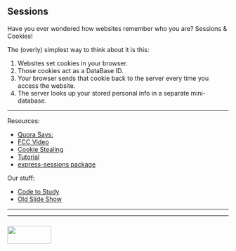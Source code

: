 ## Sessions

Have you ever wondered how websites remember who you are?  Sessions & Cookies! 

The (overly) simplest way to think about it is this:
1. Websites set cookies in your browser.
2. Those cookies act as a DataBase ID.
3. Your browser sends that cookie back to the server every time you access the website.
4. The server looks up your stored personal info in a separate mini-database.


___

Resources:

* [Quora Says:](https://www.quora.com/What-is-the-difference-between-cookie-cache-and-session)
* [FCC Video](https://www.youtube.com/watch?v=AwicscsvGLg)
* [Cookie Stealing](https://www.youtube.com/watch?v=T1QEs3mdJoc)
* [Tutorial](https://www.youtube.com/watch?v=pyN9qEbXN0s)
* [express-sessions package](https://expressjs.com/en/resources/middleware/cookie-session.html)


Our stuff:
* [Code to Study](https://github.com/elewa-academy/General-Resources/tree/master/code-to-study/code-alongs/express/sessions-intro)
* [Old Slide Show](https://docs.google.com/presentation/d/1ORzi8DzN0Ez0jRewhGgjtPZFHSSLa3nq17jvi-kJSzw/edit#slide=id.g1d1e49e639_0_5)

___
___
### <a href="http://elewa.education/blog" target="_blank"><img src="https://user-images.githubusercontent.com/18554853/34921062-506450ae-f97d-11e7-875f-6feeb26ad72d.png" width="100" height="40"/></a>